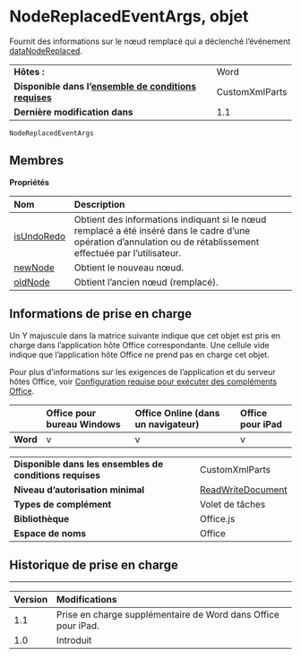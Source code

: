 
# <a name="nodereplacedeventargs-object"></a>NodeReplacedEventArgs, objet
Fournit des informations sur le nœud remplacé qui a déclenché l’événement [dataNodeReplaced](../../reference/shared/customxmlpart.datanodereplaced.event.md).

|||
|:-----|:-----|
|**Hôtes :**|Word|
|**Disponible dans l’[ensemble de conditions requises](../../docs/overview/specify-office-hosts-and-api-requirements.md)**|CustomXmlParts|
|**Dernière modification dans**|1.1|

```
NodeReplacedEventArgs
```


## <a name="members"></a>Membres


**Propriétés**


|**Nom**|**Description**|
|:-----|:-----|
|[isUndoRedo](../../reference/shared/customxmlpart.isundoredo.md)|Obtient des informations indiquant si le nœud remplacé a été inséré dans le cadre d’une opération d’annulation ou de rétablissement effectuée par l’utilisateur.|
|[newNode](../../reference/shared/customxmlpart.newnode.md)|Obtient le nouveau nœud.|
|[oldNode](../../reference/shared/customxmlpart.oldnode.md)|Obtient l’ancien nœud (remplacé).|

## <a name="support-details"></a>Informations de prise en charge


Un Y majuscule dans la matrice suivante indique que cet objet est pris en charge dans l’application hôte Office correspondante. Une cellule vide indique que l’application hôte Office ne prend pas en charge cet objet.

Pour plus d’informations sur les exigences de l’application et du serveur hôtes Office, voir [Configuration requise pour exécuter des compléments Office](../../docs/overview/requirements-for-running-office-add-ins.md).


||**Office pour bureau Windows**|**Office Online (dans un navigateur)**|**Office pour iPad**|
|:-----|:-----|:-----|:-----|
|**Word**|v|v|v|

|||
|:-----|:-----|
|**Disponible dans les ensembles de conditions requises**|CustomXmlParts|
|**Niveau d’autorisation minimal**|[ReadWriteDocument](../../docs/develop/requesting-permissions-for-api-use-in-content-and-task-pane-add-ins.md)|
|**Types de complément**|Volet de tâches|
|**Bibliothèque**|Office.js|
|**Espace de noms**|Office|

## <a name="support-history"></a>Historique de prise en charge



****


|**Version**|**Modifications**|
|:-----|:-----|
|1.1|Prise en charge supplémentaire de Word dans Office pour iPad.|
|1.0|Introduit|
